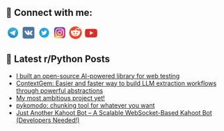## 🔎 Connect with me:
[<img src="https://github.com/bullbesh/bullbesh/blob/main/images/Telegram.png" width="32" height="32" />](https://t.me/bullbesh)
[<img src="https://github.com/bullbesh/bullbesh/blob/main/images/VK.png" width="32" height="32" />](https://vk.com/bullbesh)
[<img src="https://github.com/bullbesh/bullbesh/blob/main/images/Twitter.png" width="32" height="32" />](https://twitter.com/bullbesh1)
[<img src="https://github.com/bullbesh/bullbesh/blob/main/images/Instagram.png" width="32" height="32" />](https://www.instagram.com/bullbesh)
[<img src="https://github.com/bullbesh/bullbesh/blob/main/images/Reddit.png" width="32" height="32" />](https://www.reddit.com/user/bullbesh)
[<img src="https://github.com/bullbesh/bullbesh/blob/main/images/YouTube.png" width="32" height="32" />](https://www.youtube.com/channel/UCtfjRs6uzgq5mfm8S06WTcg)

## 📕 Latest r/Python Posts
<!-- BLOG-POST-LIST:START -->
- [I built an open-source AI-powered library for web testing](https://www.reddit.com/r/Python/comments/1jpo96u/i_built_an_opensource_aipowered_library_for_web/)
- [ContextGem: Easier and faster way to build LLM extraction workflows through powerful abstractions](https://www.reddit.com/r/Python/comments/1jpnd8y/contextgem_easier_and_faster_way_to_build_llm/)
- [My most ambitious project yet!](https://www.reddit.com/r/Python/comments/1jpkhkv/my_most_ambitious_project_yet/)
- [pykomodo: chunking tool for whatever you want](https://www.reddit.com/r/Python/comments/1jpfwez/pykomodo_chunking_tool_for_whatever_you_want/)
- [Just Another Kahoot Bot – A Scalable WebSocket-Based Kahoot Bot &lpar;Developers Needed!&rpar;](https://www.reddit.com/r/Python/comments/1jpftrx/just_another_kahoot_bot_a_scalable_websocketbased/)
<!-- BLOG-POST-LIST:END -->
